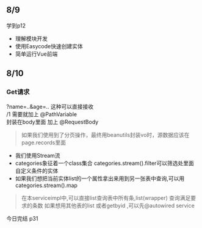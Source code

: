 ## 8/9

学到p12

- 理解模块开发
- 使用Easycode快速创建实体
- 简单运行Vue前端

## 8/10

### Get请求

?name=..&age=.. 这种可以直接接收</br>
/1 需要就加上 @PathVariable </br>
封装在body里面 加上 @RequestBody

> 如果我们使用到了分页操作，最终用beanutils封装vo时，源数据应该在page.records里面

- 我们使用Stream流
- categories象征着一个class集合 categories.stream().filter可以筛选处里面自定义条件的实体
- 如果我们想把当前实体list的一个属性拿出来用到另一张表中查询,可以用categories.stream().map

> 在本serviceimpl中,可以直接list查询表中所有条,list(wrapper) 查询满足要求的条数
> 如果想用其他表的list 或者getbyid ,可以先@autowired service

今日完结 p31